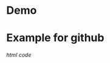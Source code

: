 # Demo  

<html>
  <head>
  </head>
  <body>
    <h1> Example for github </h1>
    <h6> html code </h6>
  </body>
  </html>
  
